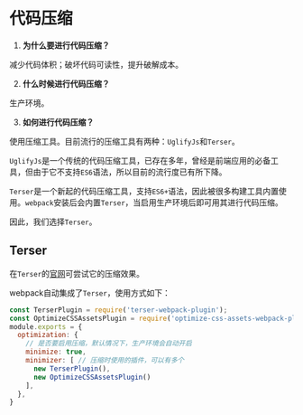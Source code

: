 # 代码压缩

1. **为什么要进行代码压缩？**

减少代码体积；破坏代码可读性，提升破解成本。

2. **什么时候进行代码压缩？**

生产环境。

3. **如何进行代码压缩？**

使用压缩工具。目前流行的压缩工具有两种：`UglifyJs`和`Terser`。

`UglifyJs`是一个传统的代码压缩工具，已存在多年，曾经是前端应用的必备工具，但由于它不支持`ES6`语法，所以目前的流行度已有所下降。

`Terser`是一个新起的代码压缩工具，支持`ES6+`语法，因此被很多构建工具内置使用。`webpack`安装后会内置`Terser`，当启用生产环境后即可用其进行代码压缩。

因此，我们选择`Terser`。

## Terser

在`Terser`的[官网](https://terser.org/)可尝试它的压缩效果。

webpack自动集成了`Terser`，使用方式如下：

```js
const TerserPlugin = require('terser-webpack-plugin');
const OptimizeCSSAssetsPlugin = require('optimize-css-assets-webpack-plugin');
module.exports = {
  optimization: {
    // 是否要启用压缩，默认情况下，生产环境会自动开启
    minimize: true, 
    minimizer: [ // 压缩时使用的插件，可以有多个
      new TerserPlugin(), 
      new OptimizeCSSAssetsPlugin()
    ],
  },
}
```

